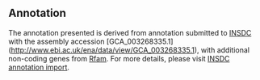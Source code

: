 
Annotation
----------

The annotation presented is derived from annotation submitted to
[INSDC](http://www.insdc.org) with the assembly accession [GCA\_003268335.1]
(http://www.ebi.ac.uk/ena/data/view/GCA_003268335.1),
with additional non-coding genes from
[Rfam](http://rfam.xfam.org/). For more details, please visit [INSDC
annotation import](http://ensemblgenomes.org/info/data/insdc_annotation).
